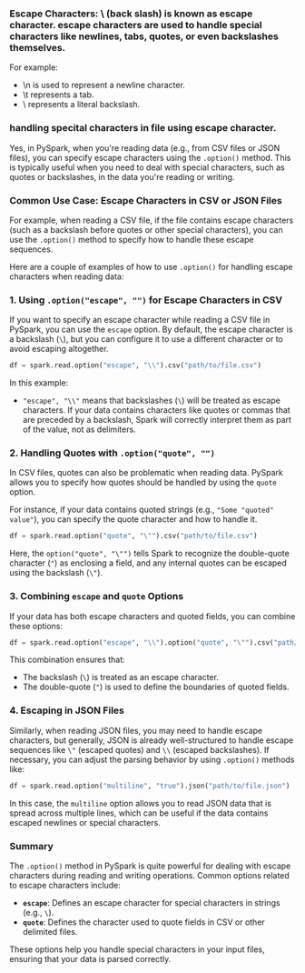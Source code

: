### Escape Characters: \ (back slash) is known as escape character. escape characters are used to handle special characters like newlines, tabs, quotes, or even backslashes themselves.
For example:
- \n is used to represent a newline character.
- \t represents a tab.
- \\ represents a literal backslash.

### handling specital characters in file using escape character. 
Yes, in PySpark, when you're reading data (e.g., from CSV files or JSON files), you can specify escape characters using the `.option()` method. This is typically useful when you need to deal with special characters, such as quotes or backslashes, in the data you're reading or writing.

### Common Use Case: Escape Characters in CSV or JSON Files

For example, when reading a CSV file, if the file contains escape characters (such as a backslash before quotes or other special characters), you can use the `.option()` method to specify how to handle these escape sequences.

Here are a couple of examples of how to use `.option()` for handling escape characters when reading data:

### 1. **Using `.option("escape", "")` for Escape Characters in CSV**
If you want to specify an escape character while reading a CSV file in PySpark, you can use the `escape` option. By default, the escape character is a backslash (`\`), but you can configure it to use a different character or to avoid escaping altogether.

```python
df = spark.read.option("escape", "\\").csv("path/to/file.csv")
```

In this example:
- `"escape", "\\"` means that backslashes (`\`) will be treated as escape characters. If your data contains characters like quotes or commas that are preceded by a backslash, Spark will correctly interpret them as part of the value, not as delimiters.

### 2. **Handling Quotes with `.option("quote", "")`**
In CSV files, quotes can also be problematic when reading data. PySpark allows you to specify how quotes should be handled by using the `quote` option.

For instance, if your data contains quoted strings (e.g., `"Some "quoted" value"`), you can specify the quote character and how to handle it.

```python
df = spark.read.option("quote", "\"").csv("path/to/file.csv")
```

Here, the `option("quote", "\"")` tells Spark to recognize the double-quote character (`"`) as enclosing a field, and any internal quotes can be escaped using the backslash (`\"`).

### 3. **Combining `escape` and `quote` Options**
If your data has both escape characters and quoted fields, you can combine these options:

```python
df = spark.read.option("escape", "\\").option("quote", "\"").csv("path/to/file.csv")
```

This combination ensures that:
- The backslash (`\`) is treated as an escape character.
- The double-quote (`"`) is used to define the boundaries of quoted fields.

### 4. **Escaping in JSON Files**
Similarly, when reading JSON files, you may need to handle escape characters, but generally, JSON is already well-structured to handle escape sequences like `\"` (escaped quotes) and `\\` (escaped backslashes). If necessary, you can adjust the parsing behavior by using `.option()` methods like:

```python
df = spark.read.option("multiline", "true").json("path/to/file.json")
```

In this case, the `multiline` option allows you to read JSON data that is spread across multiple lines, which can be useful if the data contains escaped newlines or special characters.

### Summary
The `.option()` method in PySpark is quite powerful for dealing with escape characters during reading and writing operations. Common options related to escape characters include:
- **`escape`**: Defines an escape character for special characters in strings (e.g., `\`).
- **`quote`**: Defines the character used to quote fields in CSV or other delimited files.

These options help you handle special characters in your input files, ensuring that your data is parsed correctly.

